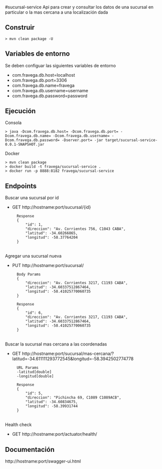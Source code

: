 #sucursal-service
Api para crear y consultar los datos de una sucursal en particular o la mas cercana a una localización dada


## Construir
	> mvn clean package -U


## Variables de entorno
Se deben configuar las siguientes variables de entorno
- com.fravega.db.host=localhost
- com.fravega.db.port=3306
- com.fravega.db.name=fravega
- com.fravega.db.username=username
- com.fravega.db.password=password


## Ejecución 
Consola

    > java -Dcom.fravega.db.host= -Dcom.fravega.db.port= -Dcom.fravega.db.name= -Dcom.fravega.db.username= -Dcom.fravega.db.password= -Dserver.port= -jar target/sucursal-service-0.0.1-SNAPSHOT.jar

Docker

    > mvn clean package
    > docker build -t fravega/sucursal-service .
    > docker run -p 8888:8182 fravega/sucursal-service


## Endpoints
Buscar una sucursal por id
- GET http://hostname:port/sucursal/{id}

        Response
        {
            "id": 1,
            "direccion": "Av. Corrientes 756, C1043 CABA",
            "latitud": -34.60266865,
            "longitud": -58.37764204
        }
\
Agregar una sucursal nueva
- PUT http://hostname:port/sucursal/
        
        Body Params
        {
            "direccion": "Av. Corrientes 3217, C1193 CABA",
            "latitud": -34.60337512867464, 
            "longitud": -58.41025770060735
        }
        
        Response
        {
            "id": 6,
            "direccion": "Av. Corrientes 3217, C1193 CABA",
            "latitud": -34.60337512867464,
            "longitud": -58.41025770060735
        }
\
Buscar la sucursal mas cercana a las coordenadas
- GET http://hostname:port/sucursal/mas-cercana/?latitud=-34.611111293772545&longitud=-58.3942502774778

        URL Params
        -latitud[double]
        -longitud[double]
        
        Response
        {
            "id": 5,
            "direccion": "Pichincha 69, C1089 C1089ACB",
            "latitud": -34.60834675,
            "longitud": -58.39931744
        }

\
Health check
- GET http://hostname:port/actuator/health/


## Documentación
http://hostname:port/swagger-ui.html
